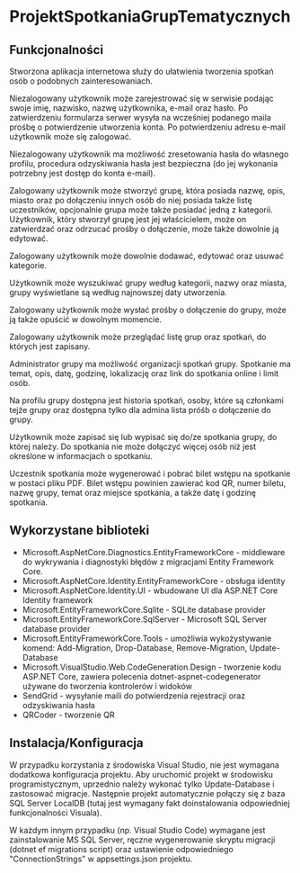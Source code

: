 # ProjektSpotkaniaGrupTematycznych
## Funkcjonalności
Stworzona aplikacja internetowa służy do ułatwienia tworzenia spotkań osób o podobnych zainteresowaniach.  

Niezalogowany użytkownik może zarejestrować się w serwisie podając swoje imię, nazwisko, nazwę użytkownika, e-mail oraz hasło. Po zatwierdzeniu formularza serwer wysyła na wcześniej podanego maila prośbę o potwierdzenie utworzenia konta. Po potwierdzeniu adresu e-mail użytkownik może się zalogować.  

Niezalogowany użytkownik ma możliwość zresetowania hasła do własnego profilu, procedura odzyskiwania hasła jest bezpieczna (do jej wykonania potrzebny jest dostęp do konta e-mail). 

 Zalogowany użytkownik może stworzyć grupę, która posiada nazwę, opis, miasto oraz po dołączeniu innych osób do niej posiada także listę uczestników, opcjonalnie grupa może także posiadać jedną z kategorii. Użytkownik, który stworzył grupę jest jej właścicielem, może on zatwierdzać oraz odrzucać prośby o dołączenie, może także dowolnie ją edytować.  

Zalogowany użytkownik może dowolnie dodawać, edytować oraz usuwać kategorie.  

Użytkownik może wyszukiwać grupy według kategorii, nazwy oraz miasta, grupy wyświetlane są według najnowszej daty utworzenia.  

Zalogowany użytkownik może wysłać prośby o dołączenie do grupy, może ją także opuścić w dowolnym momencie. 

Zalogowany użytkownik może przeglądać listę grup oraz spotkań, do których jest zapisany. 

Administrator grupy ma możliwość organizacji spotkań grupy. Spotkanie ma temat, opis, datę, godzinę, lokalizację oraz link do spotkania online i limit osób.  

Na profilu grupy dostępna jest historia spotkań, osoby, które są członkami tejże grupy oraz dostępna tylko dla admina lista próśb o dołączenie do grupy. 

Użytkownik może zapisać się lub wypisać się do/ze spotkania grupy, do której należy. Do spotkania nie może dołączyć więcej osób niż jest określone w informacjach o spotkaniu. 

Uczestnik spotkania może wygenerować i pobrać bilet wstępu na spotkanie w postaci pliku PDF. Bilet wstępu powinien zawierać kod QR, numer biletu, nazwę grupy, temat oraz miejsce spotkania, a także datę i godzinę spotkania. 



## Wykorzystane biblioteki
- Microsoft.AspNetCore.Diagnostics.EntityFrameworkCore - middleware do wykrywania i diagnostyki błędów z migracjami Entity Framework Core.
- Microsoft.AspNetCore.Identity.EntityFrameworkCore - obsługa identity
- Microsoft.AspNetCore.Identity.UI - wbudowane UI dla ASP.NET Core Identity framework
- Microsoft.EntityFrameworkCore.Sqlite - SQLite database provider
- Microsoft.EntityFrameworkCore.SqlServer - Microsoft SQL Server database provider
- Microsoft.EntityFrameworkCore.Tools - umożliwia wykożystywanie komend: Add-Migration, Drop-Database, Remove-Migration, Update-Database
- Microsoft.VisualStudio.Web.CodeGeneration.Design - tworzenie kodu ASP.NET Core, zawiera polecenia dotnet-aspnet-codegenerator używane do tworzenia kontrolerów i widoków
- SendGrid - wysyłanie maili do potwierdzenia rejestracji oraz odzyskiwania hasła
- QRCoder - tworzenie QR

## Instalacja/Konfiguracja
W przypadku korzystania z środowiska Visual Studio, nie jest wymagana dodatkowa konfiguracja projektu. Aby uruchomić projekt w środowisku programistycznym, uprzednio należy wykonać tylko Update-Database i zastosować migracje.
Następnie projekt automatycznie połączy się z baza SQL Server LocalDB (tutaj jest wymagany fakt doinstalowania odpowiedniej funkcjonalności Visuala).

W każdym innym przypadku (np. Visual Studio Code) wymagane jest zainstalowanie MS SQL Server, ręczne wygenerowanie skryptu migracji (dotnet ef migrations script) oraz ustawienie odpowiedniego "ConnectionStrings" w appsettings.json projektu.
